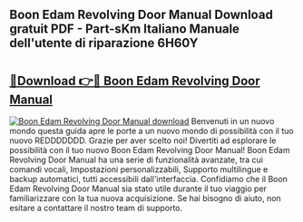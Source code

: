 ## Boon Edam Revolving Door Manual Download gratuit PDF - Part-sKm Italiano Manuale dell'utente di riparazione 6H60Y

# <h2><a href="http://dfgjzf6.blite.top/?on=Boon+Edam+Revolving+Door+Manual">🔗Download 👉🔴 Boon Edam Revolving Door Manual</a></h2>

[![Boon Edam Revolving Door Manual download](https://i.imgur.com/lujVjoI.png)](http://dfgjzf6.blite.top/?on=Boon+Edam+Revolving+Door+Manual)
Benvenuti in un nuovo mondo questa guida apre le porte a un nuovo mondo di possibilità con il tuo nuovo REDDDDDDD. Grazie per aver scelto noi! Divertiti ad esplorare le possibilità con il tuo nuovo Boon Edam Revolving Door Manual! Boon Edam Revolving Door Manual ha una serie di funzionalità avanzate, tra cui comandi vocali, Impostazioni personalizzabili, Supporto multilingue e backup automatici, tutti accessibili dall'interfaccia. Confidiamo che il Boon Edam Revolving Door Manual sia stato utile durante il tuo viaggio per familiarizzare con la tua nuova acquisizione. Se hai bisogno di aiuto, non esitare a contattare il nostro team di supporto.
